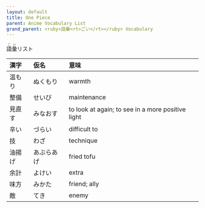 ```yaml
---
layout: default
title: One Piece
parent: Anime Vocabulary List
grand_parent: <ruby>語彙<rt>ごい</rt></ruby> Vocabulary
---
```


<ruby>語彙<rt>ごい</rt></ruby>リスト

| 漢字   | 仮名       | 意味                                              |
|:------ |:---------- |:------------------------------------------------- |
| 温もり | ぬくもり   | warmth                                            |
| 整備   | せいび     | maintenance                                       |
| 見直す | みなおす   | to look at again; to see in a more positive light |
| 辛い   | づらい     | difficult to                                      |
| 技     | わざ       | technique                                         |
| 油揚げ | あぶらあげ | fried tofu                                        |
| 余計   | よけい     | extra                                             |
| 味方   | みかた     | friend; ally                                      |
| 敵     | てき       | enemy                                             |
